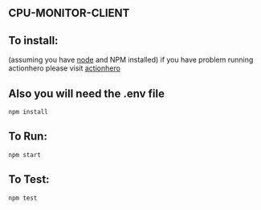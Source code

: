 ## CPU-MONITOR-CLIENT

## To install:

(assuming you have [node](http://nodejs.org/) and NPM installed)
if you have problem running actionhero please visit [actionhero](https://www.actionherojs.com/get-started)

## Also you will need the .env file

`npm install`

## To Run:
`npm start`

## To Test:
`npm test`
